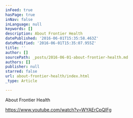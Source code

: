 ```yaml
---
inFeed: true
hasPage: true
inNav: false
inLanguage: null
keywords: []
description: About Frontier Health
datePublished: '2016-06-01T15:35:58.463Z'
dateModified: '2016-06-01T15:35:07.955Z'
title: ''
author: []
sourcePath: _posts/2016-06-01-about-frontier-health.md
authors: []
publisher: null
starred: false
url: about-frontier-health/index.html
_type: Article

---
```

About Frontier Health

https://www.youtube.com/watch?v=WYAErCpQIFg